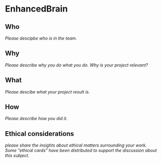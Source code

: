 # EnhancedBrain

## Who
*Please descipbe who is in the team.*

## Why
*Please describe why you do what you do. Why is your project relevant?*

## What
*Please descibe what your project result is.*

## How
*Please describe how you did it.*

## Ethical considerations
*please share the insights about ethical matters surrounding your work. Some "ethical cards" have been distributed to support the discussion about this subject.*
